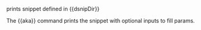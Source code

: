 prints snippet defined in {{dsnipDir}}

The {{aka}} command prints the snippet with optional inputs to fill params.
